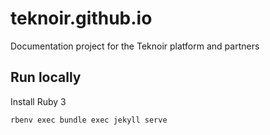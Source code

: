 # teknoir.github.io
Documentation project for the Teknoir platform and partners

## Run locally
Install Ruby 3

```shell
rbenv exec bundle exec jekyll serve
```